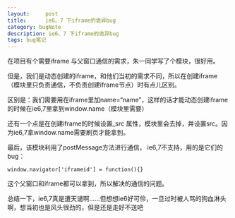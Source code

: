 ```yaml
---
layout:     post
title:      ie6、7 下iframe的诡异bug
category: bugNote
description: ie6、7 下iframe的诡异bug
tags: bug笔记
---
```


在项目有个需要iframe 与父窗口通信的需求，朱一同学写了个模块，很好用。

但是，我们是动态创建的iframe，和他们当初的需求不同，所以在创建iframe（模块里只负责通信，不负责创建iframe节点）时有点儿区别。

区别是：我们需要用在iframe里加name=“name”，这样的话才能动态创建iframe的时候在ie6,7里拿到window.name（模块里需要）

还有一个点是在创建iframe的时候设置_src 属性，模块里会去掉，并设置src。因为ie6,7拿window.name需要刷页才能拿到。

最后，该模块利用了postMessage方法进行通信， ie6,7不支持，用的是它们的bug：

	window.navigator['iframeid'] = function(){}

这个父窗口和iframe都可以拿到，所以解决的通信的问题。



总结一下，ie6,7真是遭天谴啊……但想想ie6好可伶，一旦过时被人骂的狗血淋头啊，想当初也是风头很劲的，但是还是走好不送吧